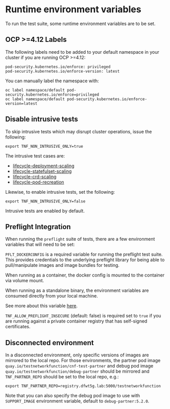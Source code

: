<!-- markdownlint-disable line-length no-bare-urls -->
# Runtime environment variables

To run the test suite, some runtime environment variables are to be set.

## OCP >=4.12 Labels

The following labels need to be added to your default namespace in your cluster
if you are running OCP >=4.12:

```shell
pod-security.kubernetes.io/enforce: privileged
pod-security.kubernetes.io/enforce-version: latest
```

You can manually label the namespace with:

```shell
oc label namespace/default pod-security.kubernetes.io/enforce=privileged
oc label namespace/default pod-security.kubernetes.io/enforce-version=latest
```

## Disable intrusive tests

To skip intrusive tests which may disrupt cluster operations, issue the
following:

```shell
export TNF_NON_INTRUSIVE_ONLY=true
```

The intrusive test cases are:

- [lifecycle-deployment-scaling](https://github.com/test-network-function/cnf-certification-test/blob/main/CATALOG.md#lifecycle-deployment-scaling)
- [lifecycle-statefulset-scaling](https://github.com/test-network-function/cnf-certification-test/blob/main/CATALOG.md#lifecycle-statefulset-scaling)
- [lifecycle-crd-scaling](https://github.com/test-network-function/cnf-certification-test/blob/main/CATALOG.md#lifecycle-crd-scaling)
- [lifecycle-pod-recreation](https://github.com/test-network-function/cnf-certification-test/blob/main/CATALOG.md#lifecycle-pod-recreation)

Likewise, to enable intrusive tests, set the following:

```shell
export TNF_NON_INTRUSIVE_ONLY=false
```

Intrusive tests are enabled by default.

## Preflight Integration

When running the `preflight` suite of tests, there are a few environment variables that
will need to be set:

`PFLT_DOCKERCONFIG` is a required variable for running the preflight test suite. This
provides credentials to the underlying preflight library for being able to pull/manipulate
images and image bundles for testing.

When running as a container, the docker config is mounted to the container via volume mount.

When running as a standalone binary, the environment variables are consumed directly from your local machine.

See more about this variable [here](https://github.com/redhat-openshift-ecosystem/openshift-preflight/blob/main/docs/CONFIG.md).

`TNF_ALLOW_PREFLIGHT_INSECURE` (default: false) is required set to `true` if you are running
against a private container registry that has self-signed certificates.

## Disconnected environment

In a disconnected environment, only specific versions of images are mirrored to
the local repo. For those environments, the partner pod image
`quay.io/testnetworkfunction/cnf-test-partner` and debug pod image
`quay.io/testnetworkfunction/debug-partner` should be mirrored and
`TNF_PARTNER_REPO` should be set to the local repo, e.g.:

```shell
export TNF_PARTNER_REPO=registry.dfwt5g.lab:5000/testnetworkfunction
```

Note that you can also specify the debug pod image to use with `SUPPORT_IMAGE`
environment variable, default to `debug-partner:5.2.0`.
